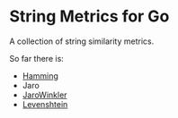 String Metrics for Go
=====================

A collection of string similarity metrics.

So far there is:

- [Hamming](http://en.wikipedia.org/wiki/Hamming_distance)
- Jaro
- [JaroWinkler](http://en.wikipedia.org/wiki/Jaro%E2%80%93Winkler_distance)
- [Levenshtein](http://en.wikipedia.org/wiki/Levenshtein_distance)
